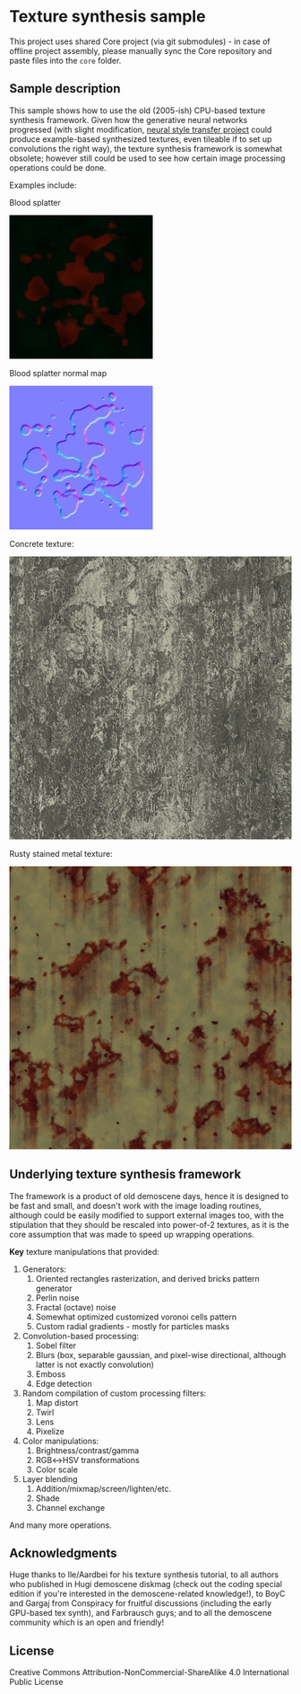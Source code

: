 # Texture synthesis sample
This project uses shared Core project (via git submodules) - in case of offline project assembly, please manually sync the Core repository and paste files into the `core` folder.

## Sample description
This sample shows how to use the old (2005-ish) CPU-based texture synthesis framework. Given how the generative neural networks progressed (with slight modification, [neural style transfer project](https://github.com/avoroshilov/neural-style/) could produce example-based synthesized textures, even tileable if to set up convolutions the right way), the texture synthesis framework is somewhat obsolete; however still could be used to see how certain image processing operations could be done.

Examples include:

Blood splatter

<img src="examples/bloodSplatterTex0_0.jpg" alt="Blood splatter" />

Blood splatter normal map

<img src="examples/bloodSplatterTex0_1.jpg" alt="Blood splatter nmap" />

Concrete texture:

<img src="examples/concreteTex1_0.jpg" alt="Concrete" />

Rusty stained metal texture:

<img src="examples/rustyTex_0.jpg" alt="Rusty metal" />

## Underlying texture synthesis framework
The framework is a product of old demoscene days, hence it is designed to be fast and small, and doesn't work with the image loading routines, although could be easily modified to support external images too, with the stipulation that they should be rescaled into power-of-2 textures, as it is the core assumption that was made to speed up wrapping operations.

**Key** texture manipulations that provided:
1. Generators:
    1. Oriented rectangles rasterization, and derived bricks pattern generator
    2. Perlin noise
    3. Fractal (octave) noise
    4. Somewhat optimized customized voronoi cells pattern
    5. Custom radial gradients - mostly for particles masks
2. Convolution-based processing:
    1. Sobel filter
    2. Blurs (box, separable gaussian, and pixel-wise directional, although latter is not exactly convolution)
    3. Emboss
    4. Edge detection
3. Random compilation of custom processing filters:
    1. Map distort
    2. Twirl
    3. Lens
    4. Pixelize
4. Color manipulations:
    1. Brightness/contrast/gamma
    2. RGB↔HSV transformations
    3. Color scale
5. Layer blending
    1. Addition/mixmap/screen/lighten/etc.
    2. Shade
    3. Channel exchange

And many more operations.

## Acknowledgments
Huge thanks to Ile/Aardbei for his texture synthesis tutorial, to all authors who published in Hugi demoscene diskmag (check out the coding special edition if you're interested in the demoscene-related knowledge!), to BoyC and Gargaj from Conspiracy for fruitful discussions (including the early GPU-based tex synth), and Farbrausch guys; and to all the demoscene community which is an open and friendly!

## License
Creative Commons Attribution-NonCommercial-ShareAlike 4.0 International Public License